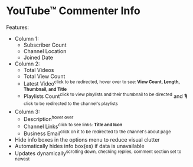 # YouTube™ Commenter Info

Features:
- Column 1:
  - Subscriber Count
  - Channel Location
  - Joined Date
- Column 2:
  - Total Videos
  - Total View Count
  - Latest Video<sup>click to be redirected, hover over to see: **View Count, Length, Thumbnail, and Title**</sup>
  - Playlists Count<sup>click to view playlists and their thumbnail to be directed</sup> and 🎙<sup>click to be redirected to the channel's playlists</sup>
- Column 3:
  - Description<sup>hover over</sup>
  - Channel Links<sup>click to see links: **Title and Icon**</sup>
  - Business Email<sup>click on it to be redirected to the channel's about page</sup>
- Hide info boxes in the options menu to reduce visual clutter
- Automatically hides info box(es) if data is unavailable
- Updates dynamically<sup>scrolling down, checking replies, comment section set to newest</sup>
